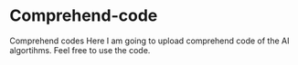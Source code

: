 # Comprehend-code
Comprehend codes 
Here I am going to upload comprehend code of the AI algortihms.
Feel free to use the code.
